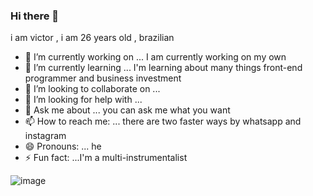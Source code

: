  ### Hi there 👋

i am victor , i am 26 years old , brazilian 




- 🔭 I’m currently working on ...   I am currently working on my own
- 🌱 I’m currently learning ...  I'm learning about many things front-end programmer and business investment
- 👯 I’m looking to collaborate on ...
- 🤔 I’m looking for help with ...
- 💬 Ask me about ... you can ask me what you want
- 📫 How to reach me: ... there are two faster ways by whatsapp and instagram
- 😄 Pronouns: ... he
- ⚡ Fun fact: ...I'm a multi-instrumentalist

  
  
  
  
  
  
  
 
 ![image](https://user-images.githubusercontent.com/127308883/224318589-3eac6d39-6a0c-4a0c-8094-c77865cd3049.png) 

 
 
